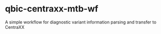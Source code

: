 # qbic-centraxx-mtb-wf
A simple workflow for diagnostic variant information parsing and transfer to CentraXX
